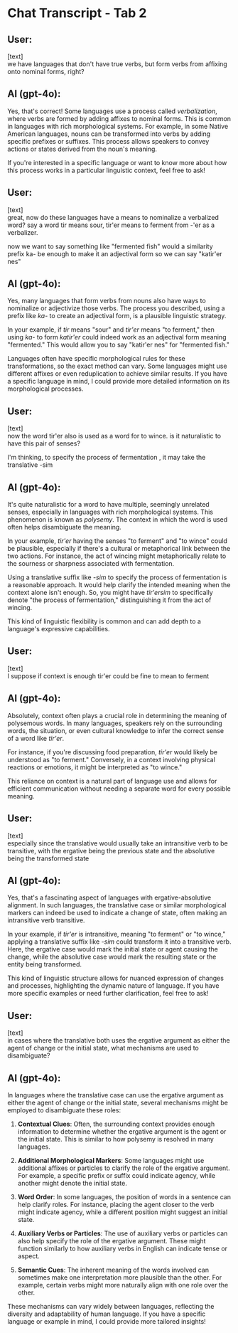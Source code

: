# Chat Transcript - Tab 2

## User:


[text]  
we have languages that don't have true verbs, but form verbs from affixing onto nominal forms, right?


## AI (gpt-4o):

Yes, that's correct! Some languages use a process called *verbalization*, where verbs are formed by adding affixes to nominal forms. This is common in languages with rich morphological systems. For example, in some Native American languages, nouns can be transformed into verbs by adding specific prefixes or suffixes. This process allows speakers to convey actions or states derived from the noun's meaning.

If you're interested in a specific language or want to know more about how this process works in a particular linguistic context, feel free to ask!

## User:


[text]  
great, now do these languages have a means to nominalize a verbalized word? say a word tir means sour, tir'er means to ferment from -'er as a verbalizer. 

now we want to say something like "fermented fish" would a similarity prefix ka- be enough to make it an adjectival form so we can say "katir'er nes"


## AI (gpt-4o):

Yes, many languages that form verbs from nouns also have ways to nominalize or adjectivize those verbs. The process you described, using a prefix like *ka-* to create an adjectival form, is a plausible linguistic strategy. 

In your example, if *tir* means "sour" and *tir'er* means "to ferment," then using *ka-* to form *katir'er* could indeed work as an adjectival form meaning "fermented." This would allow you to say "katir'er nes" for "fermented fish."

Languages often have specific morphological rules for these transformations, so the exact method can vary. Some languages might use different affixes or even reduplication to achieve similar results. If you have a specific language in mind, I could provide more detailed information on its morphological processes.

## User:


[text]  
now the word tir'er also is used as a word for to wince. is it naturalistic to have this pair of senses? 

I'm thinking, to specify the process of fermentation , it may take the translative -sim 


## AI (gpt-4o):



It's quite naturalistic for a word to have multiple, seemingly unrelated senses, especially in languages with rich morphological systems. This phenomenon is known as *polysemy*. The context in which the word is used often helps disambiguate the meaning. 

In your example, *tir'er* having the senses "to ferment" and "to wince" could be plausible, especially if there's a cultural or metaphorical link between the two actions. For instance, the act of wincing might metaphorically relate to the sourness or sharpness associated with fermentation.

Using a translative suffix like *-sim* to specify the process of fermentation is a reasonable approach. It would help clarify the intended meaning when the context alone isn't enough. So, you might have *tir'ersim* to specifically denote "the process of fermentation," distinguishing it from the act of wincing. 

This kind of linguistic flexibility is common and can add depth to a language's expressive capabilities.

## User:


[text]  
I suppose if context is enough tir'er could be fine to mean to ferment


## AI (gpt-4o):



Absolutely, context often plays a crucial role in determining the meaning of polysemous words. In many languages, speakers rely on the surrounding words, the situation, or even cultural knowledge to infer the correct sense of a word like *tir'er*. 

For instance, if you're discussing food preparation, *tir'er* would likely be understood as "to ferment." Conversely, in a context involving physical reactions or emotions, it might be interpreted as "to wince." 

This reliance on context is a natural part of language use and allows for efficient communication without needing a separate word for every possible meaning.

## User:


[text]  
especially since the translative would usually take an intransitive verb to be transitive, with the ergative being the previous state and the absolutive being the transformed state


## AI (gpt-4o):



Yes, that's a fascinating aspect of languages with ergative-absolutive alignment. In such languages, the translative case or similar morphological markers can indeed be used to indicate a change of state, often making an intransitive verb transitive. 

In your example, if *tir'er* is intransitive, meaning "to ferment" or "to wince," applying a translative suffix like *-sim* could transform it into a transitive verb. Here, the ergative case would mark the initial state or agent causing the change, while the absolutive case would mark the resulting state or the entity being transformed.

This kind of linguistic structure allows for nuanced expression of changes and processes, highlighting the dynamic nature of language. If you have more specific examples or need further clarification, feel free to ask!

## User:


[text]  
in cases where the translative both uses the ergative argument as either the agent of change or the initial state, what mechanisms are used to disambiguate?


## AI (gpt-4o):





In languages where the translative case can use the ergative argument as either the agent of change or the initial state, several mechanisms might be employed to disambiguate these roles:

1. **Contextual Clues**: Often, the surrounding context provides enough information to determine whether the ergative argument is the agent or the initial state. This is similar to how polysemy is resolved in many languages.

2. **Additional Morphological Markers**: Some languages might use additional affixes or particles to clarify the role of the ergative argument. For example, a specific prefix or suffix could indicate agency, while another might denote the initial state.

3. **Word Order**: In some languages, the position of words in a sentence can help clarify roles. For instance, placing the agent closer to the verb might indicate agency, while a different position might suggest an initial state.

4. **Auxiliary Verbs or Particles**: The use of auxiliary verbs or particles can also help specify the role of the ergative argument. These might function similarly to how auxiliary verbs in English can indicate tense or aspect.

5. **Semantic Cues**: The inherent meaning of the words involved can sometimes make one interpretation more plausible than the other. For example, certain verbs might more naturally align with one role over the other.

These mechanisms can vary widely between languages, reflecting the diversity and adaptability of human language. If you have a specific language or example in mind, I could provide more tailored insights!
